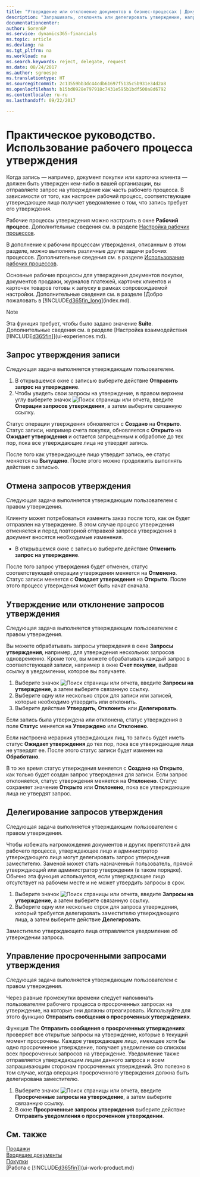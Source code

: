 ```yaml
---
title: "Утверждение или отклонение документов в бизнес-процессах | Документы Майкрософт"
description: "Запрашивать, отклонять или делегировать утверждение, например, документа покупки или продажи можно в рамках бизнес-процесса."
documentationcenter: 
author: SorenGP
ms.service: dynamics365-financials
ms.topic: article
ms.devlang: na
ms.tgt_pltfrm: na
ms.workload: na
ms.search.keywords: reject, delegate, request
ms.date: 08/24/2017
ms.author: sgroespe
ms.translationtype: HT
ms.sourcegitcommit: 2c13559bb3dc44cdb61697f5135c5b931e34d2a8
ms.openlocfilehash: b15bd0928e797918c7431e595b1bdf500a8d6792
ms.contentlocale: ru-ru
ms.lasthandoff: 09/22/2017

---
```

# <a name="how-to-use-approval-workflows"></a>Практическое руководство. Использование рабочего процесса утверждения
Когда запись — например, документ покупки или карточка клиента — должен быть утвержден кем-либо в вашей организации, вы отправляете запрос на утверждение как часть рабочего процесса. В зависимости от того, как настроен рабочий процесс, соответствующее утверждающее лицо получает уведомление о том, что запись требует его утверждения.

Рабочие процессы утверждения можно настроить в окне **Рабочий процесс**. Дополнительные сведения см. в разделе [Настройка рабочих процессов](across-set-up-workflows.md).

В дополнение к рабочим процессам утверждения, описанным в этом разделе, можно выполнять различные другие задачи рабочих процессов. Дополнительные сведения см. в разделе [Использование рабочих процессов](across-use-workflows.md).

Основные рабочие процессы для утверждения документов покупки, документов продажи, журналов платежей, карточек клиентов и карточек товаров готовы к запуску в рамках сопровождаемой настройки. Дополнительные сведения см. в разделе [Добро пожаловать в [!INCLUDE[d365fin_long](includes/d365fin_long_md.md)](index.md).

> [!NOTE]  
>   Эта функция требует, чтобы было задано значение **Suite**. Дополнительные сведения см. в разделе [Настройка взаимодействия [!INCLUDE[d365fin](includes/d365fin_md.md)]](ui-experiences.md).

## <a name="to-request-approval-of-a-record"></a>Запрос утверждения записи
Следующая задача выполняется утверждающим пользователем.

1. В открывшемся окне с записью выберите действие **Отправить запрос на утверждение**.
2. Чтобы увидеть свои запросы на утверждение, в правом верхнем углу выберите значок ![Поиск страницы или отчета](media/ui-search/search_small.png "Значок поиска страницы или отчета"), введите **Операции запросов утверждения**, а затем выберите связанную ссылку.  

Статус операции утверждения обновляется с **Создано** на **Открыто**. Статус записи, например счета покупки, обновляется с **Открыто** на **Ожидает утверждения** и остается запрещенным к обработке до тех пор, пока все утверждающие лица не утвердят запись.

После того как утверждающее лицо утвердит запись, ее статус меняется на **Выпущено**. После этого можно продолжить выполнять действия с записью.

## <a name="to-cancel-requests-for-approval"></a>Отмена запросов утверждения
Следующая задача выполняется утверждающим пользователем с правом утверждения.

Клиенту может потребоваться изменить заказ после того, как он будет отправлен на утверждение. В этом случае процесс утверждения отменяется и перед повторной отправкой запроса утверждения в документ вносятся необходимые изменения.

- В открывшемся окне с записью выберите действие **Отменить запрос на утверждение**.

После того запрос утверждения будет отменен, статус соответствующей операции утверждения меняется на **Отменено**. Статус записи меняется с **Ожидает утверждения** на **Открыто**. После этого процесс утверждения может быть начат сначала.

## <a name="to-approve-or-reject-requests-for-approval"></a>Утверждение или отклонение запросов утверждения
Следующая задача выполняется утверждающим пользователем с правом утверждения.

Вы можете обрабатывать запросы утверждения в окне **Запросы утверждения**, например, для утверждения нескольких запросов одновременно. Кроме того, вы можете обрабатывать каждый запрос в соответствующей записи, например в окне **Счет покупки**, выбрав ссылку в уведомлении, которое вы получаете.

1. Выберите значок ![Поиск страницы или отчета](media/ui-search/search_small.png "Значок поиска страницы или отчета"), введите **Запросы на утверждение**, а затем выберите связанную ссылку.
2. Выберите одну или несколько строк для записи или записей, которые необходимо утвердить или отклонить.
3. Выберите действие **Утвердить**, **Отклонить** или **Делегировать**.

Если запись была утверждена или отклонена, статус утверждения в поле **Статус** меняется на **Утверждено** или **Отклонено**.

Если настроена иерархия утверждающих лиц, то запись будет иметь статус **Ожидает утверждения** до тех пор, пока все утверждающие лица не утвердят ее. После этого статус записи будет изменен на **Обработано**.

В то же время статус утверждения меняется с **Создано** на **Открыто**, как только будет создан запрос утверждения для записи. Если запрос отклоняется, статус утверждения меняется на **Отклонено**. Статус сохраняет значение **Открыто** или **Отклонено**, пока все утверждающие лица не утвердят запрос.

## <a name="to-delegate-requests-for-approval"></a>Делегирование запросов утверждения
Следующая задача выполняется утверждающим пользователем с правом утверждения.

Чтобы избежать нагромождения документов и других препятствий для рабочего процесса, утверждающее лицо и администратор утверждающего лица могут делегировать запрос утверждения заместителю. Заменой может стать назначенный пользователь, прямой утверждающий или администратор утверждения (в таком порядке). Обычно эта функция используется, если утверждающее лицо отсутствует на рабочем месте и не может утвердить запросы в срок.

1. Выберите значок ![Поиск страницы или отчета](media/ui-search/search_small.png "Значок поиска страницы или отчета"), введите **Запросы на утверждение**, а затем выберите связанную ссылку.
2. Выберите одну или несколько строк для запроса утверждения, который требуется делегировать заместителю утверждающего лица, а затем выберите действие **Делегировать**.

Заместителю утверждающего лица отправляется уведомление об утверждении запроса.

## <a name="to-manage-overdue-approval-requests"></a>Управление просроченными запросами утверждения
Следующая задача выполняется утверждающим пользователем с правом утверждения.

Через равные промежутки времени следует напоминать пользователям рабочего процесса о просроченных запросах на утверждение, на которые они должны отреагировать. Используйте для этого функцию **Отправить сообщения о просроченных утверждениях**.

Функция The **Отправить сообщения о просроченных утверждениях** проверяет все открытые запросы на утверждение, которые в текущий момент просрочены. Каждое утверждающее лицо, имеющее хотя бы одно просроченное утверждение, получает уведомление со списком всех просроченных запросов на утверждение. Уведомление также отправляется утверждающим лицам данного запроса и всем запрашивающим сторонам просроченных утверждений. Это полезно в том случае, когда операция просроченного утверждения должна быть делегирована заместителю.

1. Выберите значок ![Поиск страницы или отчета](media/ui-search/search_small.png "Значок поиска страницы или отчета"), введите **Просроченные запросы на утверждение**, а затем выберите связанную ссылку.
2. В окне **Просроченные запросы утверждения** выберите действие **Отправить уведомления о просроченном утверждении**.

## <a name="see-also"></a>См. также
[Продажи](sales-manage-sales.md)    
[Входящие документы](across-income-documents.md)  
[Покупки](purchasing-manage-purchasing.md)  
[Работа с [!INCLUDE[d365fin](includes/d365fin_md.md)]](ui-work-product.md)

